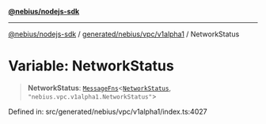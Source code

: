 [**@nebius/nodejs-sdk**](../../../../../README.md)

---

[@nebius/nodejs-sdk](../../../../../README.md) / [generated/nebius/vpc/v1alpha1](../README.md) / NetworkStatus

# Variable: NetworkStatus

> **NetworkStatus**: [`MessageFns`](../../../../../runtime/protos/core/interfaces/MessageFns.md)\<[`NetworkStatus`](../interfaces/NetworkStatus.md), `"nebius.vpc.v1alpha1.NetworkStatus"`\>

Defined in: src/generated/nebius/vpc/v1alpha1/index.ts:4027
